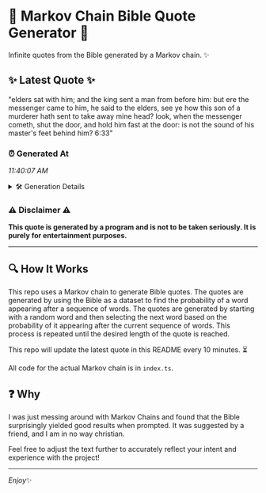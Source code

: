 # 📖 Markov Chain Bible Quote Generator 📖

Infinite quotes from the Bible generated by a Markov chain. ✨

## ✨ Latest Quote ✨
"elders sat with him; and the king sent a man from before him: but ere the messenger came to him, he said to the elders, see ye how this son of a murderer hath sent to take away mine head? look, when the messenger cometh, shut the door, and hold him fast at the door: is not the sound of his master's feet behind him? 6:33"

### ⏰ Generated At
*11:40:07 AM*

<details>
    <summary>🛠️ Generation Details</summary>
    <p>
        <strong>🌱 Seed:</strong> elders<br>
        <strong>🔄 Iterations:</strong> 65<br>
        <strong>📜 Context History:</strong><br>[ elders ]: sat<br>[ elders, sat ]: with<br>[ elders, sat, with ]: him;<br>[ elders, sat, with, him; ]: and<br>[ elders, sat, with, him;, and ]: the<br>[ elders, sat, with, him;, and, the ]: king<br>[ sat, with, him;, and, the, king ]: sent<br>[ with, him;, and, the, king, sent ]: a<br>[ him;, and, the, king, sent, a ]: man<br>[ and, the, king, sent, a, man ]: from<br>[ the, king, sent, a, man, from ]: before<br>[ king, sent, a, man, from, before ]: him:<br>[ sent, a, man, from, before, him: ]: but<br>[ a, man, from, before, him:, but ]: ere<br>[ man, from, before, him:, but, ere ]: the<br>[ from, before, him:, but, ere, the ]: messenger<br>[ before, him:, but, ere, the, messenger ]: came<br>[ him:, but, ere, the, messenger, came ]: to<br>[ but, ere, the, messenger, came, to ]: him,<br>[ ere, the, messenger, came, to, him, ]: he<br>[ the, messenger, came, to, him,, he ]: said<br>[ messenger, came, to, him,, he, said ]: to<br>[ came, to, him,, he, said, to ]: the<br>[ to, him,, he, said, to, the ]: elders,<br>[ him,, he, said, to, the, elders, ]: see<br>[ he, said, to, the, elders,, see ]: ye<br>[ said, to, the, elders,, see, ye ]: how<br>[ to, the, elders,, see, ye, how ]: this<br>[ the, elders,, see, ye, how, this ]: son<br>[ elders,, see, ye, how, this, son ]: of<br>[ see, ye, how, this, son, of ]: a<br>[ ye, how, this, son, of, a ]: murderer<br>[ how, this, son, of, a, murderer ]: hath<br>[ this, son, of, a, murderer, hath ]: sent<br>[ son, of, a, murderer, hath, sent ]: to<br>[ of, a, murderer, hath, sent, to ]: take<br>[ a, murderer, hath, sent, to, take ]: away<br>[ murderer, hath, sent, to, take, away ]: mine<br>[ hath, sent, to, take, away, mine ]: head?<br>[ sent, to, take, away, mine, head? ]: look,<br>[ to, take, away, mine, head?, look, ]: when<br>[ take, away, mine, head?, look,, when ]: the<br>[ away, mine, head?, look,, when, the ]: messenger<br>[ mine, head?, look,, when, the, messenger ]: cometh,<br>[ head?, look,, when, the, messenger, cometh, ]: shut<br>[ look,, when, the, messenger, cometh,, shut ]: the<br>[ when, the, messenger, cometh,, shut, the ]: door,<br>[ the, messenger, cometh,, shut, the, door, ]: and<br>[ messenger, cometh,, shut, the, door,, and ]: hold<br>[ cometh,, shut, the, door,, and, hold ]: him<br>[ shut, the, door,, and, hold, him ]: fast<br>[ the, door,, and, hold, him, fast ]: at<br>[ door,, and, hold, him, fast, at ]: the<br>[ and, hold, him, fast, at, the ]: door:<br>[ hold, him, fast, at, the, door: ]: is<br>[ him, fast, at, the, door:, is ]: not<br>[ fast, at, the, door:, is, not ]: the<br>[ at, the, door:, is, not, the ]: sound<br>[ the, door:, is, not, the, sound ]: of<br>[ door:, is, not, the, sound, of ]: his<br>[ is, not, the, sound, of, his ]: master's<br>[ not, the, sound, of, his, master's ]: feet<br>[ the, sound, of, his, master's, feet ]: behind<br>[ sound, of, his, master's, feet, behind ]: him?<br>[ of, his, master's, feet, behind, him? ]: 6:33<br>
    </p>
</details>

### ⚠️ Disclaimer ⚠️
**This quote is generated by a program and is not to be taken seriously. It is purely for entertainment purposes.**

---

## 🔍 How It Works

This repo uses a Markov chain to generate Bible quotes. The quotes are generated by using the Bible as a dataset to find the probability of a word appearing after a sequence of words. The quotes are generated by starting with a random word and then selecting the next word based on the probability of it appearing after the current sequence of words. This process is repeated until the desired length of the quote is reached.

This repo will update the latest quote in this README every 10 minutes. ⏳

All code for the actual Markov chain is in `index.ts`.

## ❓ Why

I was just messing around with Markov Chains and found that the Bible surprisingly yielded good results when prompted. 
It was suggested by a friend, and I am in no way christian.

Feel free to adjust the text further to accurately reflect your intent and experience with the project!

---

*Enjoy*✨
